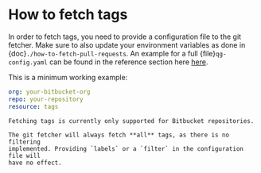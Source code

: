 <!--
SPDX-FileCopyrightText: 2024 grow platform GmbH

SPDX-License-Identifier: MIT
-->

# How to fetch tags

In order to fetch tags, you need to provide a configuration file to the git fetcher. Make sure to also update your environment variables as done in {doc}`./how-to-fetch-pull-requests`. An example for a full {file}`qg-config.yaml` can be found in the reference section here [here](../reference/git-fetcher-reference.md).

This is a minimum working example:

```yaml
org: your-bitbucket-org
repo: your-repository
resource: tags
```

```{warning}
Fetching tags is currently only supported for Bitbucket repositories.
```

```{note}
The git fetcher will always fetch **all** tags, as there is no filtering
implemented. Providing `labels` or a `filter` in the configuration file will
have no effect.
```
